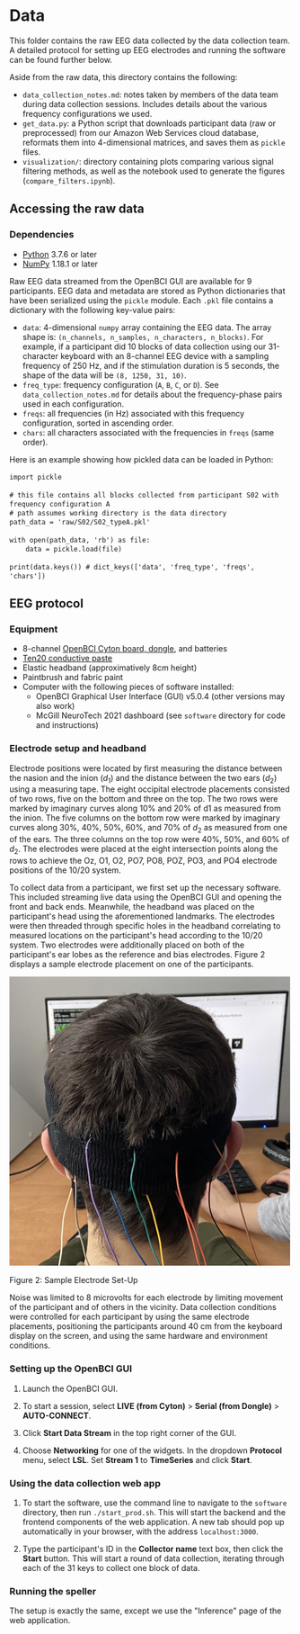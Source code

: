 # Data

This folder contains the raw EEG data collected by the data collection team. A detailed protocol for setting up EEG electrodes and running the software 
can be found further below. 

Aside from the raw data, this directory contains the following:

* `data_collection_notes.md`: 
    notes taken by members of the data team during data collection sessions. 
    Includes details about the various frequency configurations we used.
* `get_data.py`: 
    a Python script that downloads participant data (raw or preprocessed) from our Amazon Web Services cloud database, reformats them into 4-dimensional matrices, and saves them as `pickle` files.
* `visualization/`: directory containing plots comparing various signal filtering methods, as well as the notebook used to generate the figures (`compare_filters.ipynb`). 

## Accessing the raw data

### Dependencies

* [Python](https://docs.anaconda.com/anaconda/install/index.html) 3.7.6 or later
* [NumPy](https://numpy.org/install/) 1.18.1 or later

Raw EEG data streamed from the OpenBCI GUI are available for 9 participants. EEG data and metadata are stored as Python dictionaries that have been serialized using the `pickle` module. Each `.pkl` file contains a dictionary with the following key-value pairs:

- `data`: 4-dimensional `numpy` array containing the EEG data. The array shape is: `(n_channels, n_samples, n_characters, n_blocks)`. For example, if a participant did 10 blocks of data collection using our 31-character keyboard with an 8-channel EEG device with a sampling frequency of 250 Hz, and if the stimulation duration is 5 seconds, the shape of the data will be `(8, 1250, 31, 10)`.
- `freq_type`: frequency configuration (`A`, `B`, `C`, or `D`). See `data_collection_notes.md` for details about the frequency-phase pairs used in each configuration.
- `freqs`: all frequencies (in Hz) associated with this frequency configuration, sorted in ascending order.
- `chars`: all characters associated with the frequencies in `freqs` (same order).

Here is an example showing how pickled data can be loaded in Python:

```{python}
import pickle

# this file contains all blocks collected from participant S02 with frequency configuration A
# path assumes working directory is the data directory
path_data = 'raw/S02/S02_typeA.pkl' 

with open(path_data, 'rb') as file:
    data = pickle.load(file)

print(data.keys()) # dict_keys(['data', 'freq_type', 'freqs', 'chars'])
```

## EEG protocol

### Equipment

* 8-channel [OpenBCI Cyton board, dongle](https://shop.openbci.com/products/cyton-biosensing-board-8-channel), and batteries
* [Ten20 conductive paste](https://shop.openbci.com/products/ten20-conductive-paste-8oz-jar)
* Elastic headband (approximatively 8cm height)
* Paintbrush and fabric paint
* Computer with the following pieces of software installed:
    * OpenBCI Graphical User Interface (GUI) v5.0.4 (other versions may also work)
    * McGill NeuroTech 2021 dashboard (see `software` directory for code and instructions)

### Electrode setup and headband

Electrode positions were located by first measuring the distance between the nasion and the inion ($d_1$) and the distance between the two ears ($d_2$) using a measuring tape. The eight occipital electrode placements consisted of two rows, five on the bottom and three on the top. The two rows were marked by imaginary curves along 10% and 20% of d1 as measured from the inion. The five columns on the bottom row were marked by imaginary curves along 30%, 40%, 50%, 60%, and 70% of $d_2$ as measured from one of the ears. The three columns on the top row were 40%, 50%, and 60% of $d_2$. The electrodes were placed at the eight intersection points along the rows to achieve the Oz, O1, O2, PO7, PO8, POZ, PO3, and PO4 electrode positions of the 10/20 system.

<!-- TODO screenshot of Yigu video with annotations -->

To collect data from a participant, we first set up the necessary software. This included streaming live data using the OpenBCI GUI and opening the front and back ends. Meanwhile, the headband was placed on the participant's head using the aforementioned landmarks. The electrodes were then threaded through specific holes in the headband correlating to measured locations on the participant's head according to the 10/20 system. Two electrodes were additionally placed on both of the participant's ear lobes as the reference and bias electrodes. Figure 2 displays a sample electrode placement on one of the participants.

<img src="https://github.com/NTX-McGill/NeuroTechX-McGill-2021/blob/cleanup/img/Sample%20Electode%20Set-Up.jpeg" width="500">

<!-- TODO rename figures? -->
Figure 2: Sample Electrode Set-Up

Noise was limited to 8 microvolts for each electrode by limiting movement of the participant and of others in the vicinity. Data collection conditions were controlled for each participant by using the same electrode placements, positioning the participants around 40 cm from the keyboard display on the screen, and using the same hardware and environment conditions.

### Setting up the OpenBCI GUI

1. Launch the OpenBCI GUI.

2. To start a session, select **LIVE (from Cyton)** > **Serial (from Dongle)** > **AUTO-CONNECT**.

<!-- TODO screenshot -->

3. Click **Start Data Stream** in the top right corner of the GUI.

4. Choose **Networking** for one of the widgets. In the dropdown **Protocol** menu, select **LSL**. Set **Stream 1** to **TimeSeries** and click **Start**. 

<!-- TODO screenshot -->

### Using the data collection web app

1. To start the software, use the command line to navigate to the `software` directory, then run `./start_prod.sh`. This will start the backend and the frontend components of the web application. A new tab should pop up automatically in your browser, with the address `localhost:3000`.

2. Type the participant's ID in the **Collector name** text box, then click the **Start** button. This will start a round of data collection, iterating through each of the 31 keys to collect one block of data.

### Running the speller

The setup is exactly the same, except we use the "Inference" page of the web application.

<!-- TODO screenshot -->
